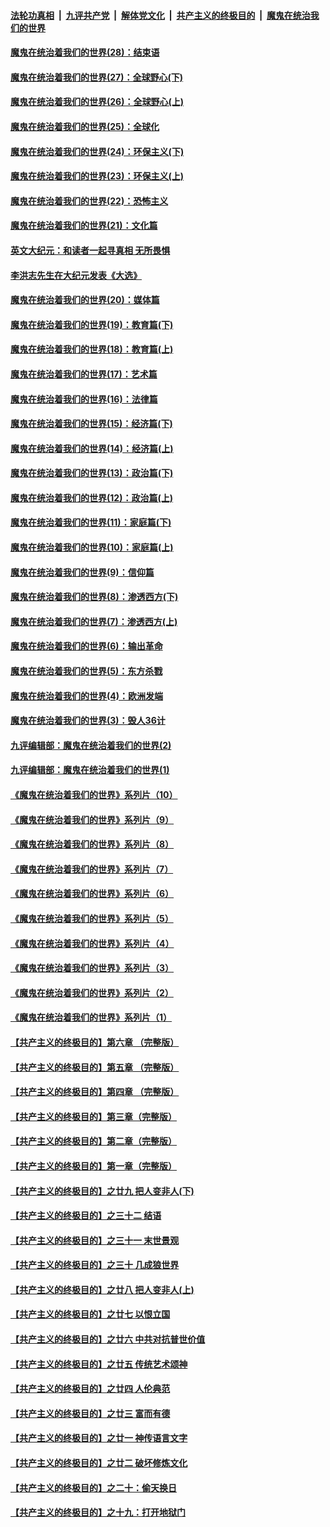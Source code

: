 

####  [法轮功真相](../../../../basic/blob/master/README.md?t=03071131) &nbsp;|&nbsp; [九评共产党](../../../../9ping.md/blob/master/README.md?t=03071131) &nbsp;|&nbsp; [解体党文化](../../../../jtdwh.md/blob/master/README.md?t=03071131)  &nbsp;|&nbsp; [共产主义的终极目的](../../../../gczydzjmd.md/blob/master/README.md?t=03071131) &nbsp;|&nbsp; [魔鬼在统治我们的世界](../../../../mgztzwmdsj.md/blob/master/README.md?t=03071131) 

#### [魔鬼在统治着我们的世界(28)：结束语](../pages/nsc422/n10936246.md?t=03071131) 

#### [魔鬼在统治着我们的世界(27)：全球野心(下)](../pages/nsc422/n10928319.md?t=03071131) 

#### [魔鬼在统治着我们的世界(26)：全球野心(上)](../pages/nsc422/n10900318.md?t=03071131) 

#### [魔鬼在统治着我们的世界(25)：全球化](../pages/nsc422/n10788205.md?t=03071131) 

#### [魔鬼在统治着我们的世界(24)：环保主义(下)](../pages/nsc422/n10695307.md?t=03071131) 

#### [魔鬼在统治着我们的世界(23)：环保主义(上)](../pages/nsc422/n10688613.md?t=03071131) 

#### [魔鬼在统治着我们的世界(22)：恐怖主义](../pages/nsc422/n10614727.md?t=03071131) 

#### [魔鬼在统治着我们的世界(21)：文化篇](../pages/nsc422/n10597706.md?t=03071131) 

#### [英文大纪元：和读者一起寻真相 无所畏惧](../pages/nsc422/n12542027.md?t=03071131) 

#### [李洪志先生在大纪元发表《大选》](../pages/nsc422/n12534746.md?t=03071131) 

#### [魔鬼在统治着我们的世界(20)：媒体篇](../pages/nsc422/n10586579.md?t=03071131) 

#### [魔鬼在统治着我们的世界(19)：教育篇(下)](../pages/nsc422/n10564808.md?t=03071131) 

#### [魔鬼在统治着我们的世界(18)：教育篇(上)](../pages/nsc422/n10526970.md?t=03071131) 

#### [魔鬼在统治着我们的世界(17)：艺术篇](../pages/nsc422/n10499093.md?t=03071131) 

#### [魔鬼在统治着我们的世界(16)：法律篇](../pages/nsc422/n10485969.md?t=03071131) 

#### [魔鬼在统治着我们的世界(15)：经济篇(下)](../pages/nsc422/n10469975.md?t=03071131) 

#### [魔鬼在统治着我们的世界(14)：经济篇(上)](../pages/nsc422/n10457370.md?t=03071131) 

#### [魔鬼在统治着我们的世界(13)：政治篇(下)](../pages/nsc422/n10448270.md?t=03071131) 

#### [魔鬼在统治着我们的世界(12)：政治篇(上)](../pages/nsc422/n10444576.md?t=03071131) 

#### [魔鬼在统治着我们的世界(11)：家庭篇(下)](../pages/nsc422/n10440961.md?t=03071131) 

#### [魔鬼在统治着我们的世界(10)：家庭篇(上)](../pages/nsc422/n10435448.md?t=03071131) 

#### [魔鬼在统治着我们的世界(9)：信仰篇](../pages/nsc422/n10432159.md?t=03071131) 

#### [魔鬼在统治着我们的世界(8)：渗透西方(下)](../pages/nsc422/n10429603.md?t=03071131) 

#### [魔鬼在统治着我们的世界(7)：渗透西方(上)](../pages/nsc422/n10426013.md?t=03071131) 

#### [魔鬼在统治着我们的世界(6)：输出革命](../pages/nsc422/n10421536.md?t=03071131) 

#### [魔鬼在统治着我们的世界(5)：东方杀戮](../pages/nsc422/n10417707.md?t=03071131) 

#### [魔鬼在统治着我们的世界(4)：欧洲发端](../pages/nsc422/n10414890.md?t=03071131) 

#### [魔鬼在统治着我们的世界(3)：毁人36计](../pages/nsc422/n10411583.md?t=03071131) 

#### [九评编辑部：魔鬼在统治着我们的世界(2)](../pages/nsc422/n10410036.md?t=03071131) 

#### [九评编辑部：魔鬼在统治着我们的世界(1)](../pages/nsc422/n10406825.md?t=03071131) 

#### [《魔鬼在统治着我们的世界》系列片（10）](../pages/nsc422/n12292670.md?t=03071131) 

#### [《魔鬼在统治着我们的世界》系列片（9）](../pages/nsc422/n12290859.md?t=03071131) 

#### [《魔鬼在统治着我们的世界》系列片（8）](../pages/nsc422/n12287445.md?t=03071131) 

#### [《魔鬼在统治着我们的世界》系列片（7）](../pages/nsc422/n12283425.md?t=03071131) 

#### [《魔鬼在统治着我们的世界》系列片（6）](../pages/nsc422/n12282314.md?t=03071131) 

#### [《魔鬼在统治着我们的世界》系列片（5）](../pages/nsc422/n12281419.md?t=03071131) 

#### [《魔鬼在统治着我们的世界》系列片（4）](../pages/nsc422/n12274024.md?t=03071131) 

#### [《魔鬼在统治着我们的世界》系列片（3）](../pages/nsc422/n12271322.md?t=03071131) 

#### [《魔鬼在统治着我们的世界》系列片（2）](../pages/nsc422/n12269049.md?t=03071131) 

#### [《魔鬼在统治着我们的世界》系列片（1）](../pages/nsc422/n12267575.md?t=03071131) 

#### [【共产主义的终极目的】第六章 （完整版）](../pages/nsc422/n11428913.md?t=03071131) 

#### [【共产主义的终极目的】第五章 （完整版）](../pages/nsc422/n11428912.md?t=03071131) 

#### [【共产主义的终极目的】第四章 （完整版）](../pages/nsc422/n11428907.md?t=03071131) 

#### [【共产主义的终极目的】第三章（完整版）](../pages/nsc422/n11428848.md?t=03071131) 

#### [【共产主义的终极目的】第二章（完整版）](../pages/nsc422/n11428831.md?t=03071131) 

#### [【共产主义的终极目的】第一章（完整版）](../pages/nsc422/n11417651.md?t=03071131) 

#### [【共产主义的终极目的】之廿九 把人变非人(下)](../pages/nsc422/n11344140.md?t=03071131) 

#### [【共产主义的终极目的】之三十二 结语](../pages/nsc422/n11360535.md?t=03071131) 

#### [【共产主义的终极目的】之三十一 末世景观](../pages/nsc422/n11351129.md?t=03071131) 

#### [【共产主义的终极目的】之三十 几成狼世界](../pages/nsc422/n11348280.md?t=03071131) 

#### [【共产主义的终极目的】之廿八 把人变非人(上)](../pages/nsc422/n11340492.md?t=03071131) 

#### [【共产主义的终极目的】之廿七 以恨立国](../pages/nsc422/n11336944.md?t=03071131) 

#### [【共产主义的终极目的】之廿六 中共对抗普世价值](../pages/nsc422/n11324785.md?t=03071131) 

#### [【共产主义的终极目的】之廿五 传统艺术颂神](../pages/nsc422/n11296396.md?t=03071131) 

#### [【共产主义的终极目的】之廿四 人伦典范](../pages/nsc422/n11296397.md?t=03071131) 

#### [【共产主义的终极目的】之廿三 富而有德](../pages/nsc422/n11283598.md?t=03071131) 

#### [【共产主义的终极目的】之廿一 神传语言文字](../pages/nsc422/n11263265.md?t=03071131) 

#### [【共产主义的终极目的】之廿二 破坏修炼文化](../pages/nsc422/n11245728.md?t=03071131) 

#### [【共产主义的终极目的】之二十：偷天换日](../pages/nsc422/n11238846.md?t=03071131) 

#### [【共产主义的终极目的】之十九：打开地狱门](../pages/nsc422/n11206376.md?t=03071131) 


